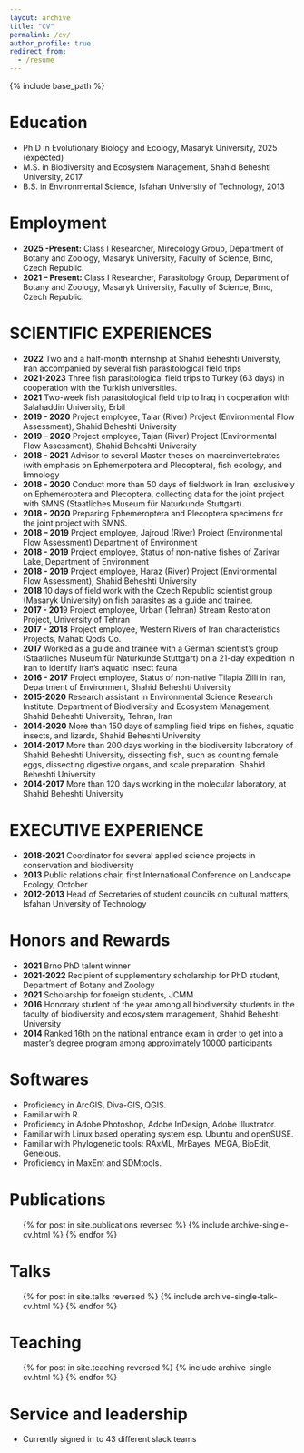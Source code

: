 ```yaml
---
layout: archive
title: "CV"
permalink: /cv/
author_profile: true
redirect_from:
  - /resume
---
```


{% include base_path %}

Education
======
* Ph.D in Evolutionary Biology and Ecology, Masaryk University, 2025 (expected)
* M.S. in Biodiversity and Ecosystem Management, Shahid Beheshti University, 2017
* B.S. in Environmental Science, Isfahan University of Technology, 2013

Employment
==========
* **2025 -Present:** Class I Researcher, Mirecology Group, Department of Botany and Zoology, Masaryk University, Faculty of Science, Brno, Czech Republic.
* **2021 – Present:** Class I Researcher, Parasitology Group, Department of Botany and Zoology, Masaryk University, Faculty of Science, Brno, Czech Republic.

SCIENTIFIC EXPERIENCES
=====================
* **2022**	Two and a half-month internship at Shahid Beheshti University, Iran accompanied by several fish parasitological field trips
* **2021-2023**	Three fish parasitological field trips to Turkey (63 days) in cooperation with the Turkish universities.
* **2021**	Two-week fish parasitological field trip to Iraq in cooperation with Salahaddin University, Erbil
* **2019 - 2020**	Project employee, Talar (River) Project (Environmental Flow Assessment), Shahid Beheshti University
* **2019 – 2020**	Project employee, Tajan (River) Project (Environmental Flow Assessment), Shahid Beheshti University
* **2018 - 2021**	Advisor to several Master theses on macroinvertebrates (with emphasis on Ephemerpotera and Plecoptera), fish ecology, and limnology
* **2018 - 2020**	Conduct more than 50 days of fieldwork in Iran, exclusively on Ephemeroptera and Plecoptera, collecting data for the joint project with SMNS (Staatliches Museum für Naturkunde Stuttgart).
* **2018 - 2020**	Preparing Ephemeroptera and Plecoptera specimens for the joint project with SMNS. 
* **2018 – 2019**	Project employee, Jajroud (River) Project (Environmental Flow Assessment) Department of Environment
* **2018 - 2019**	Project employee, Status of non-native fishes of Zarivar Lake, Department of Environment
* **2018 - 2019**	Project employee, Haraz (River) Project (Environmental Flow Assessment), Shahid Beheshti University
* **2018**	10 days of field work with the Czech Republic scientist group (Masaryk University) on fish parasites as a guide and trainee. 
* **2017 - 201**9	Project employee, Urban (Tehran) Stream Restoration Project, University of Tehran 
* **2017 - 2018**	Project employee, Western Rivers of Iran characteristics Projects, Mahab Qods Co.
* **2017**	Worked as a guide and trainee with a German scientist’s group (Staatliches Museum für Naturkunde Stuttgart) on a 21-day expedition in Iran to identify Iran’s aquatic insect fauna
* **2016 - 2017**	Project employee, Status of non-native Tilapia Zilli in Iran, Department of Environment, Shahid Beheshti University
* **2015-2020**	Research assistant in Environmental Science Research Institute, Department of Biodiversity and Ecosystem Management, Shahid Beheshti University, Tehran, Iran
* **2014-2020**	More than 150 days of sampling field trips on fishes, aquatic insects, and lizards, Shahid Beheshti University
* **2014-2017**	More than 200 days working in the biodiversity laboratory of Shahid Beheshti University, dissecting fish, such as counting female eggs, dissecting digestive organs, and scale preparation. Shahid Beheshti University
* **2014-2017**	More than 120 days working in the molecular laboratory, at Shahid Beheshti University

EXECUTIVE EXPERIENCE
====================
* **2018-2021**	Coordinator for several applied science projects in conservation and biodiversity
* **2013**	Public relations chair, first International Conference on Landscape Ecology, October
* **2012-2013**	Head of Secretaries of student councils on cultural matters, Isfahan University of Technology
	
	
	

Honors and Rewards 
==================
* **2021**	Brno PhD talent winner
* **2021-2022**	Recipient of supplementary scholarship for PhD student, Department of Botany and Zoology 
* **2021**	Scholarship for foreign students, JCMM
* **2016**	Honorary student of the year among all biodiversity students in the faculty of biodiversity and ecosystem management, Shahid Beheshti University
* **2014**	Ranked 16th on the national entrance exam in order to get into a master’s degree program among approximately 10000 participants

Softwares
==========
* Proficiency in ArcGIS, Diva-GIS, QGIS.
* Familiar with R.
* Proficiency in Adobe Photoshop, Adobe InDesign, Adobe Illustrator.
* Familiar with Linux based operating system esp. Ubuntu and openSUSE.
* Familiar with Phylogenetic tools: RAxML, MrBayes, MEGA, BioEdit, Geneious.
* Proficiency in MaxEnt and SDMtools.

Publications
======
  <ul>{% for post in site.publications reversed %}
    {% include archive-single-cv.html %}
  {% endfor %}</ul>
  
Talks
======
  <ul>{% for post in site.talks reversed %}
    {% include archive-single-talk-cv.html  %}
  {% endfor %}</ul>
  
Teaching
======
  <ul>{% for post in site.teaching reversed %}
    {% include archive-single-cv.html %}
  {% endfor %}</ul>
  
Service and leadership
======
* Currently signed in to 43 different slack teams
